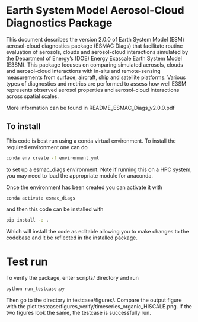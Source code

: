 
# Earth System Model Aerosol-Cloud Diagnostics Package

This document describes the version 2.0.0 of Earth System Model (ESM) aerosol-cloud diagnostics package (ESMAC Diags) that facilitate routine evaluation of aerosols, clouds and aerosol-cloud interactions simulated by the Department of Energy’s (DOE) Energy Exascale Earth System Model (E3SM). This package focuses on comparing simulated aerosols, clouds and aerosol-cloud interactions with in-situ and remote-sensing measurements from surface, aircraft, ship and satellite platforms. Various types of diagnostics and metrics are performed to assess how well E3SM represents observed aerosol properties and aerosol-cloud interactions across spatial scales. 

More information can be found in README_ESMAC_Diags_v2.0.0.pdf


## To install
This code is best run using a conda virtual environment. To install the required environment one can do
```bash
conda env create -f environment.yml
```
to set up a esmac_diags environment. Note if running this on a HPC system, you may need to load the appropriate module for anaconda. 

Once the environment has been created you can activate it with 
```
conda activate esmac_diags
``` 
and then this code can be installed with
```bash
pip install -e .
```
Which will install the code as editable allowing you to make changes to the codebase and it be reflected in the installed package. 


# Test run
To verify the package, enter scripts/ directory and run 
```bash
python run_testcase.py
```
Then go to the directory in testcase/figures/. Compare the output figure with the plot testcase/figures_verify/timeseries_organic_HISCALE.png. If the two figures look the same, the testcase is successfully run.


